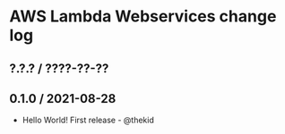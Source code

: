 AWS Lambda Webservices change log
=================================

## ?.?.? / ????-??-??

## 0.1.0 / 2021-08-28

* Hello World! First release - @thekid